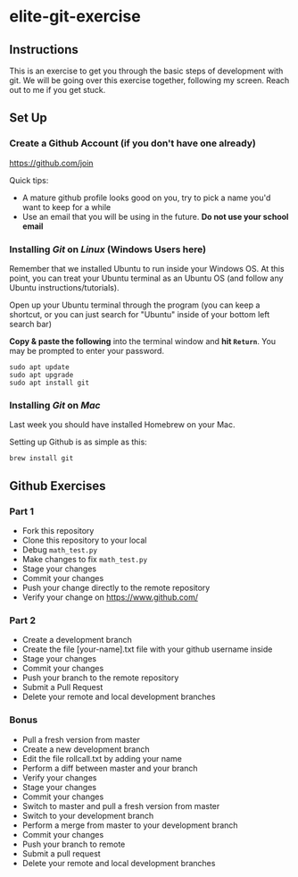 # elite-git-exercise

## Instructions

This is an exercise to get you through the basic steps of development with git. We will be going over this exercise together, following my screen. Reach out to me if you get stuck.

## Set Up

### Create a Github Account (if you don't have one already)
https://github.com/join

Quick tips:
* A mature github profile looks good on you, try to pick a name you'd want to keep for a while
* Use an email that you will be using in the future. **Do not use your school email**

### Installing *Git* on *Linux* (Windows Users here)

Remember that we installed Ubuntu to run inside your Windows OS. At this point, you can treat your Ubuntu terminal as an Ubuntu OS (and follow any Ubuntu instructions/tutorials).

Open up your Ubuntu terminal through the program (you can keep a shortcut, or you can just search for "Ubuntu" inside of your bottom left search bar)

**Copy & paste the following** into the terminal window and **hit `Return`**. You may be prompted to enter your password.

```shell
sudo apt update
sudo apt upgrade
sudo apt install git
```

### Installing *Git* on *Mac*

Last week you should have installed Homebrew on your Mac.

Setting up Github is as simple as this:

```shell
brew install git
```

## Github Exercises

### Part 1
* Fork this repository
* Clone this repository to your local
* Debug `math_test.py`
* Make changes to fix `math_test.py`
* Stage your changes
* Commit your changes
* Push your change directly to the remote repository
* Verify your change on https://www.github.com/

### Part 2
* Create a development branch
* Create the file [your-name].txt file with your github username inside
* Stage your changes
* Commit your changes
* Push your branch to the remote repository
* Submit a Pull Request
* Delete your remote and local development branches

### Bonus

* Pull a fresh version from master
* Create a new development branch
* Edit the file rollcall.txt by adding your name
* Perform a diff between master and your branch
* Verify your changes
* Stage your changes
* Commit your changes
* Switch to master and pull a fresh version from master
* Switch to your development branch
* Perform a merge from master to your development branch
* Commit your changes
* Push your branch to remote
* Submit a pull request
* Delete your remote and local development branches
